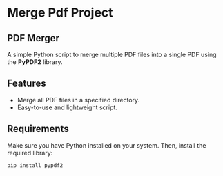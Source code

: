 # Merge Pdf Project
 
 ## PDF Merger  

A simple Python script to merge multiple PDF files into a single PDF using the **PyPDF2** library.  

## Features  
- Merge all PDF files in a specified directory.  
- Easy-to-use and lightweight script.  

## Requirements  
Make sure you have Python installed on your system. Then, install the required library:  
```bash
pip install pypdf2
